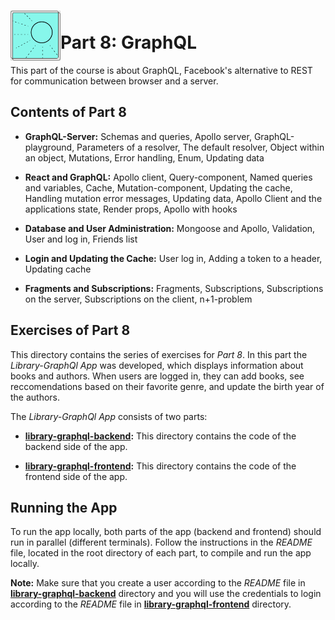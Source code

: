 <h1>
<img src="https://raw.githubusercontent.com/katerina-tziala/fullstackopen2019/master/documentation_images/part8_logo.png" alt="part logo" width="80" height="80" align="left" >
<br/>Part 8: GraphQL<br/>
</h1>

This part of the course is about GraphQL, Facebook's alternative to REST for communication between browser and a server.


## Contents of Part 8

* **GraphQL-Server:** Schemas and queries, Apollo server, GraphQL-playground, Parameters of a resolver, The default resolver, Object within an object, Mutations, Error handling, Enum, Updating data

* **React and GraphQL:** Apollo client, Query-component, Named queries and variables, Cache, Mutation-component, Updating the cache, Handling mutation error messages, Updating data, Apollo Client and the applications state, Render props, Apollo with hooks

* **Database and User Administration:** Mongoose and Apollo, Validation, User and log in, Friends list

* **Login and Updating the Cache:** User log in, Adding a token to a header, Updating cache

* **Fragments and Subscriptions:** Fragments, Subscriptions, Subscriptions on the server, Subscriptions on the client, n+1-problem


## Exercises of Part 8

This directory contains the series of exercises for *Part 8*. In this part the *Library-GraphQl App* was developed, which displays information about books and authors. When users are logged in, they can add books, see reccomendations based on their favorite genre, and update the birth year of the authors.

The *Library-GraphQl App* consists of two parts:

* [**library-graphql-backend**](https://github.com/katerina-tziala/fullstackopen2019/tree/master/part8/library-graphql-backend)**:** This directory contains the code of the backend side of the app. 

* [**library-graphql-frontend**](https://github.com/katerina-tziala/fullstackopen2019/tree/master/part8/library-graphql-frontend)**:** This directory contains the code of the frontend side of the app.


## Running the App

To run the app locally, both parts of the app (backend and frontend) should run in parallel (different terminals). Follow the instructions in the *README* file, located in the root directory of each part, to compile and run the app locally.

**Note:** Make sure that you create a user according to the *README* file in [**library-graphql-backend**](https://github.com/katerina-tziala/fullstackopen2019/tree/master/part8/library-graphql-backend) directory and you will use the credentials to login according to the *README* file in [**library-graphql-frontend**](https://github.com/katerina-tziala/fullstackopen2019/tree/master/part8/library-graphql-frontend) directory.